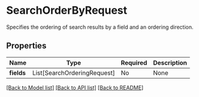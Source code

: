 # SearchOrderByRequest

Specifies the ordering of search results by a field and an ordering direction.

## Properties
Name | Type | Required | Description |
------------ | ------------- | ------------- | ------------- |
**fields** | List[SearchOrderingRequest] | No | None |


[[Back to Model list]](../../README.md#documentation-for-models) [[Back to API list]](../../README.md#documentation-for-api-endpoints) [[Back to README]](../../README.md)

